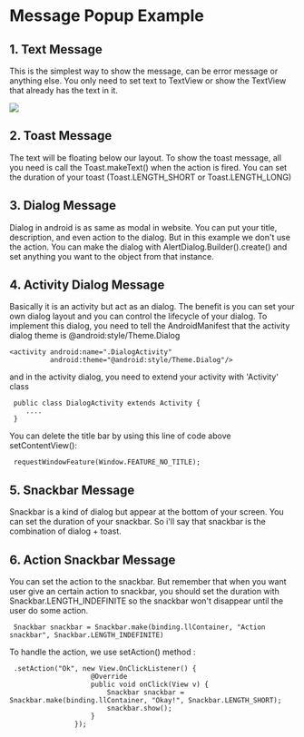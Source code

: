 # Message Popup Example
## 1. Text Message
This is the simplest way to show the message, can be error message or anything else.
You only need to set text to TextView or show the TextView that already has the text in it.

<image src="https://user-images.githubusercontent.com/48744669/57427205-23316a00-724d-11e9-9ff0-37599e04fec4.png"/>
 
 ## 2. Toast Message
 The text will be floating below our layout.
 To show the toast message, all you need is call the Toast.makeText() when the action is fired.
 You can set the duration of your toast (Toast.LENGTH_SHORT or Toast.LENGTH_LONG)
 
 ## 3. Dialog Message
 Dialog in android is as same as modal in website. You can put your title, description, and even action to the dialog. But in this example
 we don't use the action. You can make the dialog with AlertDialog.Builder().create() and set anything you want to the object from that instance.
 
 ## 4. Activity Dialog Message
 Basically it is an activity but act as an dialog. The benefit is you can set your own dialog layout and you can control the lifecycle of your dialog. To implement this dialog, you need to tell the AndroidManifest that the activity dialog theme is @android:style/Theme.Dialog
  
    <activity android:name=".DialogActivity"
              android:theme="@android:style/Theme.Dialog"/>
and in the activity dialog, you need to extend your activity with 'Activity' class

     public class DialogActivity extends Activity {
        ....
     }

You can delete the title bar by using this line of code above setContentView():

     requestWindowFeature(Window.FEATURE_NO_TITLE);
     
## 5. Snackbar Message
Snackbar is a kind of dialog but appear at the bottom of your screen. You can set the duration of your snackbar. So i'll say that snackbar is the combination of dialog + toast.

## 6. Action Snackbar Message
You can set the action to the snackbar. But remember that when you want user give an certain action to snackbar, you should set the duration with Snackbar.LENGTH_INDEFINITE so the snackbar won't disappear until the user do some action.

     Snackbar snackbar = Snackbar.make(binding.llContainer, "Action snackbar", Snackbar.LENGTH_INDEFINITE)

To handle the action, we use setAction() method :
   
     .setAction("Ok", new View.OnClickListener() {
                        @Override
                        public void onClick(View v) {
                            Snackbar snackbar = Snackbar.make(binding.llContainer, "Okay!", Snackbar.LENGTH_SHORT);
                            snackbar.show();
                        }
                    });
